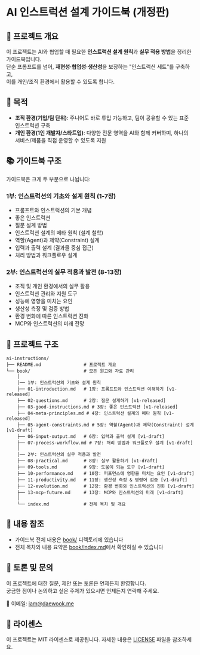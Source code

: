 # AI 인스트럭션 설계 가이드북 (개정판)

## 📌 프로젝트 개요
이 프로젝트는 AI와 협업할 때 필요한 **인스트럭션 설계 원칙**과 **실무 적용 방법**을 정리한 가이드북입니다.  
단순 프롬프트를 넘어, **재현성·협업성·생산성**을 보장하는 "인스트럭션 세트"를 구축하고,  
이를 개인/조직 환경에서 활용할 수 있도록 합니다.

## 🎯 목적
- **조직 환경(기업/팀 단위)**: 주니어도 바로 투입 가능하고, 팀이 공유할 수 있는 표준 인스트럭션 구축
- **개인 환경(1인 개발자/스타트업)**: 다양한 전문 영역을 AI와 함께 커버하며, 하나의 서비스/제품을 직접 운영할 수 있도록 지원

## 📚 가이드북 구조
가이드북은 크게 두 부분으로 나뉩니다:

### 1부: 인스트럭션의 기초와 설계 원칙 (1-7장)
- 프롬프트와 인스트럭션의 기본 개념
- 좋은 인스트럭션
- 질문 설계 방법
- 인스트럭션 설계의 메타 원칙 (설계 철학)
- 역할(Agent)과 제약(Constraint) 설계
- 입력과 출력 설계 (결과물 중심 접근)
- 처리 방법과 워크플로우 설계

### 2부: 인스트럭션의 실무 적용과 발전 (8-13장)
- 조직 및 개인 환경에서의 실무 활용
- 인스트럭션 관리와 지원 도구
- 성능에 영향을 미치는 요인
- 생산성 측정 및 검증 방법
- 환경 변화에 따른 인스트럭션 진화
- MCP와 인스트럭션의 미래 전망

## 📂 프로젝트 구조
```plaintext
ai-instructions/
├── README.md                # 프로젝트 개요
└── book/                    # 모든 원고와 자료 관리
    │
    │── 1부: 인스트럭션의 기초와 설계 원칙
    ├── 01-introduction.md   # 1장: 프롬프트와 인스트럭션 이해하기 [v1-released]
    ├── 02-questions.md      # 2장: 질문 설계하기 [v1-released]
    ├── 03-good-instructions.md # 3장: 좋은 인스트럭션 [v1-released]
    ├── 04-meta-principles.md # 4장: 인스트럭션 설계의 메타 원칙 [v1-released]
    ├── 05-agent-constraints.md # 5장: 역할(Agent)과 제약(Constraint) 설계 [v1-draft]
    ├── 06-input-output.md   # 6장: 입력과 출력 설계 [v1-draft]
    ├── 07-process-workflow.md # 7장: 처리 방법과 워크플로우 설계 [v1-draft]
    │
    │── 2부: 인스트럭션의 실무 적용과 발전
    ├── 08-practical.md      # 8장: 실무 활용하기 [v1-draft]
    ├── 09-tools.md          # 9장: 도움이 되는 도구 [v1-draft]
    ├── 10-performance.md    # 10장: 퍼포먼스에 영향을 미치는 요인 [v1-draft]
    ├── 11-productivity.md   # 11장: 생산성 측정 & 명령어 검증 [v1-draft]
    ├── 12-evolution.md      # 12장: 환경 변화와 인스트럭션의 진화 [v1-draft]
    ├── 13-mcp-future.md     # 13장: MCP와 인스트럭션의 미래 [v1-draft]
    │
    └── index.md             # 전체 목차 및 개요
```

## 📖 내용 참조
- 가이드북 전체 내용은 [book/](book/) 디렉토리에 있습니다
- 전체 목차와 내용 요약은 [book/index.md](book/index.md)에서 확인하실 수 있습니다

## 💬 토론 및 문의
이 프로젝트에 대한 질문, 제안 또는 토론은 언제든지 환영합니다.  
궁금한 점이나 논의하고 싶은 주제가 있으시면 언제든지 연락해 주세요.

📧 이메일: iam@daewook.me

## 📄 라이센스
이 프로젝트는 MIT 라이센스로 제공됩니다. 자세한 내용은 [LICENSE](LICENSE) 파일을 참조하세요.
